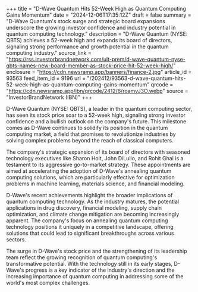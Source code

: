 +++
title = "D-Wave Quantum Hits 52-Week High as Quantum Computing Gains Momentum"
date = "2024-12-06T17:35:12Z"
draft = false
summary = "D-Wave Quantum's stock surge and strategic board expansions underscore the growing investor confidence and industry potential in quantum computing technology."
description = "D-Wave Quantum (NYSE: QBTS) achieves a 52-week high and expands its board of directors, signaling strong performance and growth potential in the quantum computing industry."
source_link = "https://rss.investorbrandnetwork.com/ult-prem/d-wave-quantum-nyse-qbts-names-new-board-member-as-stock-price-hit-52-week-high/"
enclosure = "https://cdn.newsramp.app/banners/finance-2.jpg"
article_id = 93563
feed_item_id = 9196
url = "/202412/93563-d-wave-quantum-hits-52-week-high-as-quantum-computing-gains-momentum"
qrcode = "https://cdn.newsramp.app/ibn/qrcode/2412/6/roamvJ3O.webp"
source = "InvestorBrandNetwork (IBN)"
+++

<p>D-Wave Quantum (NYSE: QBTS), a leader in the quantum computing sector, has seen its stock price soar to a 52-week high, signaling strong investor confidence and a bullish outlook on the company's future. This milestone comes as D-Wave continues to solidify its position in the quantum computing market, a field that promises to revolutionize industries by solving complex problems beyond the reach of classical computers.</p><p>The company's strategic expansion of its board of directors with seasoned technology executives like Sharon Holt, John DiLullo, and Rohit Ghai is a testament to its aggressive go-to-market strategy. These appointments are aimed at accelerating the adoption of D-Wave's annealing quantum computing solutions, which are particularly effective for optimization problems in machine learning, materials science, and financial modeling.</p><p>D-Wave's recent achievements highlight the broader implications of quantum computing technology. As the industry matures, the potential applications in drug discovery, financial modeling, supply chain optimization, and climate change mitigation are becoming increasingly apparent. The company's focus on annealing quantum computing technology positions it uniquely in a competitive landscape, offering solutions that could lead to significant breakthroughs across various sectors.</p><p>The surge in D-Wave's stock price and the strengthening of its leadership team reflect the growing recognition of quantum computing's transformative potential. With the technology still in its early stages, D-Wave's progress is a key indicator of the industry's direction and the increasing importance of quantum computing in addressing some of the world's most complex challenges.</p>